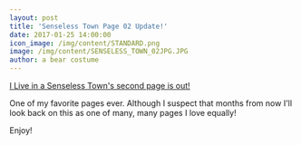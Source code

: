 ```yaml
---
layout: post
title: 'Senseless Town Page 02 Update!'
date: 2017-01-25 14:00:00
icon_image: /img/content/STANDARD.png
image: /img/content/SENSELESS_TOWN_02JPG.JPG
author: a bear costume
---
```



[I Live in a Senseless Town's second page is out!](/comics/desperate+times_06/)

One of my favorite pages ever. Although I suspect that months from now I'll look back on this as one of many, many pages I love equally!

Enjoy!